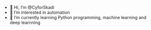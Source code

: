 - 👋 Hi, I’m @CyforSkadi
- 👀 I’m interested in automation
- 🌱 I’m currently learning Python programming, machine learning and deep learnning
